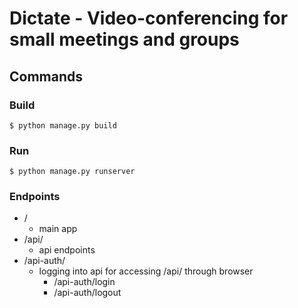 # Dictate - Video-conferencing for small meetings and groups

## Commands

### Build

```console
$ python manage.py build
```

### Run

```console
$ python manage.py runserver
```

### Endpoints

- /
  - main app
- /api/
  - api endpoints
- /api-auth/
  - logging into api for accessing /api/ through browser
    - /api-auth/login
    - /api-auth/logout
